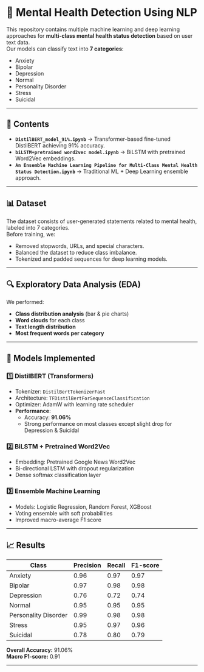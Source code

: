 # 🧠 Mental Health Detection Using NLP

This repository contains multiple machine learning and deep learning approaches for **multi-class mental health status detection** based on user text data.  
Our models can classify text into **7 categories**:
- Anxiety
- Bipolar
- Depression
- Normal
- Personality Disorder
- Stress
- Suicidal

---

## 📂 Contents
- **`DistilBERT_model_91%.ipynb`** → Transformer-based fine-tuned DistilBERT achieving 91% accuracy.
- **`biLSTM+pretrained word2vec model.ipynb`** → BiLSTM with pretrained Word2Vec embeddings.
- **`An Ensemble Machine Learning Pipeline for Multi-Class Mental Health Status Detection.ipynb`** → Traditional ML + Deep Learning ensemble approach.

---

## 📊 Dataset
The dataset consists of user-generated statements related to mental health, labeled into 7 categories.  
Before training, we:
- Removed stopwords, URLs, and special characters.
- Balanced the dataset to reduce class imbalance.
- Tokenized and padded sequences for deep learning models.

---

## 🔍 Exploratory Data Analysis (EDA)
We performed:
- **Class distribution analysis** (bar & pie charts)
- **Word clouds** for each class
- **Text length distribution**
- **Most frequent words per category**

---

## 🧪 Models Implemented

### 1️⃣ DistilBERT (Transformers)
- Tokenizer: `DistilBertTokenizerFast`
- Architecture: `TFDistilBertForSequenceClassification`
- Optimizer: AdamW with learning rate scheduler
- **Performance**:  
  - Accuracy: **91.06%**
  - Strong performance on most classes except slight drop for Depression & Suicidal

### 2️⃣ BiLSTM + Pretrained Word2Vec
- Embedding: Pretrained Google News Word2Vec
- Bi-directional LSTM with dropout regularization
- Dense softmax classification layer

### 3️⃣ Ensemble Machine Learning
- Models: Logistic Regression, Random Forest, XGBoost
- Voting ensemble with soft probabilities
- Improved macro-average F1 score

---

## 📈 Results

| Class               | Precision | Recall | F1-score |
|---------------------|-----------|--------|----------|
| Anxiety             | 0.96      | 0.97   | 0.97     |
| Bipolar             | 0.97      | 0.98   | 0.98     |
| Depression          | 0.76      | 0.72   | 0.74     |
| Normal              | 0.95      | 0.95   | 0.95     |
| Personality Disorder| 0.99      | 0.98   | 0.98     |
| Stress              | 0.95      | 0.97   | 0.96     |
| Suicidal            | 0.78      | 0.80   | 0.79     |

**Overall Accuracy:** 91.06%  
**Macro F1-score:** 0.91

---



